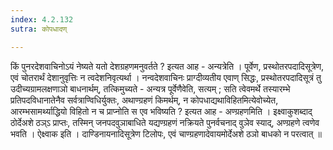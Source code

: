 ```yaml
---
index: 4.2.132
sutra: कोपधादण्

---
```

 किं पुनरदेशवाचिनोऽयं नेष्यते यतो देशग्रहणमनुवर्तते ? इत्यत आह - अन्यत्रेति । पूर्वेण, प्रस्थोतरपदादिसूत्रेण, एवं चोतरार्थं देशानुवृत्तिः न त्वदेशनिवृत्यर्था । नन्वदेशवाचिनः प्राग्दीव्यतीय एवाण् सिद्धः, प्रस्थोतरपदादिसूत्रं तु उदीच्यग्रामलक्षणाञो बाधनार्थम्, तत्किमुच्यते - अन्यत्र पूर्वेणैवेति, सत्यम् ; सति त्वेवमर्थे तस्यारम्भे प्रतिपदविधानातेनैव सर्वत्राण्विधिर्युक्तः, अथाण्ग्रहणं किमर्थम्, न कोपधाद्यथाविहितमित्येवोच्येत, आरम्भसामर्थ्याद्धियो विहितो न च प्राप्नोति स एव भविष्यति ? इत्यत आह - अण्ग्रहणमिति । इक्ष्वाकुशब्दाद् ठोर्देअशे ठञ्ऽ प्राप्तः, तस्मिन् जनपदवुञाबाधिते यद्यण्ग्रहणं नक्रियते पुनर्वचनाद् वुञेव स्याद्, अण्ग्रहणे त्वणेव भवति । ऐक्ष्वाक इति । दाण्डिनायनादिसूत्रेण टिलोपः, एवं चाण्ग्रहणादेवायमोर्देअशे ठञो बाधको न परत्वात् ॥